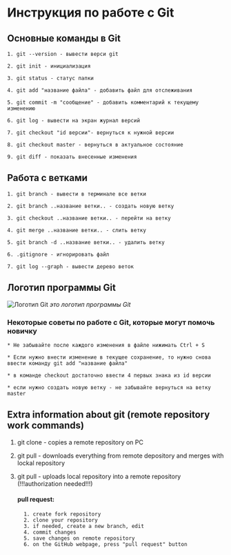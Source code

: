 # **Инструкция по работе с Git** #

## Основные команды в Git

    1. git --version - вывести верси git 

    2. git init - инициализация

    3. git status - статус папки

    4. git add "название файла" - добавить файл для отслеживания

    5. git commit -m "сообщение" - добавить комментарий к текущему изменению

    6. git log - вывести на экран журнал версий

    7. git checkout "id версии"- вернуться к нужной версии

    8. git checkout master - вернуться в актуальное состояние

    9. git diff - показать внесенные изменения

## Работа с ветками ##

    1. git branch - вывести в терминале все ветки

    2. git branch ..название ветки.. - создать новую ветку

    3. git checkout ..название ветки.. - перейти на ветку

    4. git merge ..название ветки.. - слить ветку

    5. git branch -d ..название ветки.. - удалить ветку

    6. .gitignore - игнорировать файл

    7. git log --graph - вывести дерево веток

## Логотип программы Git ##

![Логотип Git](Gitlogo.png)
*это логотип программы Git*

### Некоторые советы по работе с Git, которые могут помочь новичку ##

    * Не забывайте после каждого изменения в файле нижимать Ctrl + S

    * Если нужно внести изменение в текущее сохранение, то нужно снова ввести команду git add "название файла"

    * в команде checkout достаточно ввести 4 первых знака из id версии

    * если нужно создать новую ветку - не забывайте вернуться на ветку master

    
## Extra information about git (remote repository work commands)

   1. git clone - copies a remote repository on PC
   2. git pull - downloads everything from remote depository and merges with lockal repository
   3. git pull - uploads local repository into a remote repository (!!!authorization needed!!!)


        #### pull request:
            1. create fork repository 
            2. clone your repository
            3. if needed, create a new branch, edit
            4. commit changes
            5. save changes on remote repository
            6. on the GitHub webpage, press "pull request" button